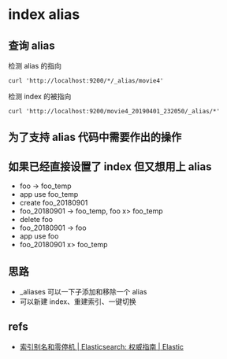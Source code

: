# index alias

## 查询 alias

检测 alias 的指向

```shell
curl 'http://localhost:9200/*/_alias/movie4'
```

检测 index 的被指向

```shell
curl 'http://localhost:9200/movie4_20190401_232050/_alias/*'     
```

## 为了支持 alias 代码中需要作出的操作

## 如果已经直接设置了 index 但又想用上 alias

- foo -> foo_temp
- app use foo_temp
- create foo_20180901
- foo_20180901 -> foo_temp, foo x> foo_temp
- delete foo
- foo_20180901 -> foo
- app use foo
- foo_20180901 x> foo_temp

## 思路

- _aliases 可以一下子添加和移除一个 alias
- 可以新建 index、重建索引、一键切换

## refs

- [索引别名和零停机 | Elasticsearch: 权威指南 | Elastic](https://www.elastic.co/guide/cn/elasticsearch/guide/current/index-aliases.html)
